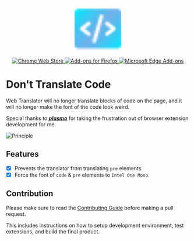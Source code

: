 <p align="center">
  <img src="./assets/logo.svg" width="128" height="128">
</p>
<p align="center">
  <a href="https://chromewebstore.google.com/detail/dont-translate-code/bihlkngkifdjdlbikeaihecbblmedjjp">
    <img alt="Chrome Web Store" src="https://img.shields.io/badge/Chrome%20Web%20Store-141e24?style=for-the-badge&logo=googlechrome&logoColor=%23ffffff">
  </a>
  <a href="https://addons.mozilla.org/firefox/addon/dont-translate-code/">
  	<img alt="Add-ons for Firefox" src="https://img.shields.io/badge/Add--ons%20for%20Firefox-141e24?style=for-the-badge&logo=firefoxbrowser&logoColor=%23ffffff">
  </a>
  <a href="https://microsoftedge.microsoft.com/addons/detail/dont-translate-code/pccanfkogfldicdbgljbnopmdghokjmo">
    <img alt="Microsoft Edge Add-ons" src="https://img.shields.io/badge/Microsoft%20Edge%20Add--ons-141e24?style=for-the-badge&logo=microsoftedge&logoColor=%23ffffff">
  </a>
</p>


# Don't Translate Code

Web Translator will no longer translate blocks of code on the page, and it will no longer make the font of the code look weird.

Special thanks to **_[plasmo](https://github.com/PlasmoHQ/plasmo)_** for taking the frustration out of browser extension development for me.

![Principle](https://s2.loli.net/2023/10/14/R2VUykeXCA8iTFG.webp)

## Features

- [x] Prevents the translator from translating `pre` elements.
- [x] Force the font of `code` & `pre` elements to `Intel One Mono`.

## Contribution

Please make sure to read the [Contributing Guide](./.github/CONTRIBUTING.md) before making a pull request.

This includes instructions on how to setup development environment, test extensions, and build the final product.
